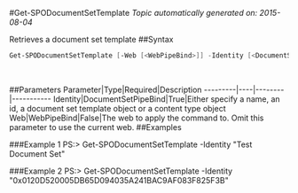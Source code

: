 #Get-SPODocumentSetTemplate
*Topic automatically generated on: 2015-08-04*

Retrieves a document set template
##Syntax
```powershell
Get-SPODocumentSetTemplate [-Web [<WebPipeBind>]] -Identity [<DocumentSetPipeBind>]
```
&nbsp;

##Parameters
Parameter|Type|Required|Description
---------|----|--------|-----------
Identity|DocumentSetPipeBind|True|Either specify a name, an id, a document set template object or a content type object
Web|WebPipeBind|False|The web to apply the command to. Omit this parameter to use the current web.
##Examples

###Example 1
    PS:> Get-SPODocumentSetTemplate -Identity "Test Document Set"


###Example 2
    PS:> Get-SPODocumentSetTemplate -Identity "0x0120D520005DB65D094035A241BAC9AF083F825F3B"

